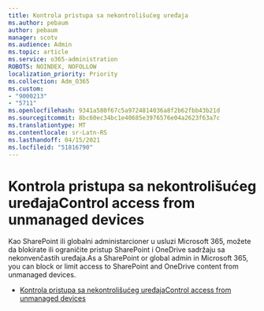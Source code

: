```yaml
---
title: Kontrola pristupa sa nekontrolišućeg uređaja
ms.author: pebaum
author: pebaum
manager: scotv
ms.audience: Admin
ms.topic: article
ms.service: o365-administration
ROBOTS: NOINDEX, NOFOLLOW
localization_priority: Priority
ms.collection: Adm_O365
ms.custom:
- "9000213"
- "5711"
ms.openlocfilehash: 9341a580f67c5a9724814036a8f2b62fbb43b21d
ms.sourcegitcommit: 8bc60ec34bc1e40685e3976576e04a2623f63a7c
ms.translationtype: MT
ms.contentlocale: sr-Latn-RS
ms.lasthandoff: 04/15/2021
ms.locfileid: "51816790"
---
```

# <a name="control-access-from-unmanaged-devices"></a><span data-ttu-id="46fab-102">Kontrola pristupa sa nekontrolišućeg uređaja</span><span class="sxs-lookup"><span data-stu-id="46fab-102">Control access from unmanaged devices</span></span>

<span data-ttu-id="46fab-103">Kao SharePoint ili globalni administarcioner u usluzi Microsoft 365, možete da blokirate ili ograničite pristup SharePoint i OneDrive sadržaju sa nekonvenčastih uređaja.</span><span class="sxs-lookup"><span data-stu-id="46fab-103">As a SharePoint or global admin in Microsoft 365, you can block or limit access to SharePoint and OneDrive content from unmanaged devices.</span></span>

- [<span data-ttu-id="46fab-104">Kontrola pristupa sa nekontrolišućeg uređaja</span><span class="sxs-lookup"><span data-stu-id="46fab-104">Control access from unmanaged devices</span></span>](https://docs.microsoft.com/sharepoint/control-access-from-unmanaged-devices)
